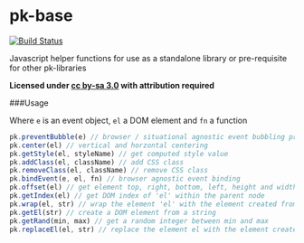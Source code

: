 pk-base
========

[![Build Status](https://travis-ci.org/sw4/pk-base.svg?branch=master)](https://travis-ci.org/sw4/pk-base)

Javascript helper functions for use as a standalone library or pre-requisite for other pk-libraries

**Licensed under [cc by-sa 3.0](http://creativecommons.org/licenses/by-sa/3.0/) with attribution required**


###Usage

Where `e` is an event object, `el` a DOM element and `fn` a function

```javascript
pk.preventBubble(e) // browser / situational agnostic event bubbling prevention
pk.center(el) // vertical and horzontal centering
pk.getStyle(el, styleName) // get computed style value
pk.addClass(el, className) // add CSS class
pk.removeClass(el, className) // remove CSS class
pk.bindEvent(e, el, fn) // browser agnostic event binding
pk.offset(el) // get element top, right, bottom, left, height and width values
pk.getIndex(el) // get DOM index of 'el' within the parent node
pk.wrap(el, str) // wrap the element 'el' with the element created from 'str'
pk.getEl(str) // create a DOM element from a string
pk.getRand(min, max) // get a random integer between min and max
pk.replaceEl(el, str) // replace the element el with the element created from str, copying all attributes
```
